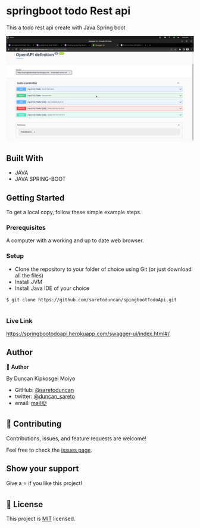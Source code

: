 # springboot todo Rest api
This a todo rest api create with Java Spring boot
<div>
<img src="./src/main/resources/images/apiOutPut.png"/></div>

## Built With

- JAVA
- JAVA SPRING-BOOT



## Getting Started

To get a local copy, follow these simple example steps.

### Prerequisites

A computer with a working and up to date web browser.

### Setup

- Clone the repository to your folder of choice using Git (or just download all the files)
- Install JVM
- Install Java IDE of your choice

```
$ git clone https://github.com/saretoduncan/spingbootTodoApi.git


```
### Live Link
https://springbootodoapi.herokuapp.com/swagger-ui/index.html#/

## Author

👤 **Author**

By Duncan Kipkosgei Moiyo

- GitHub: [@saretoduncan](https://github.com/saretoduncan)
- twitter: [@duncan_sareto](https://twitter.com/duncan_sareto)
- email: <a href="mailto:duncan.moiyo@student.moringaschool.com"> mail📪</a>

## 🤝 Contributing

Contributions, issues, and feature requests are welcome!

Feel free to check the [issues page](./ISSUE_TEMPLATE/feature_request.md).


## Show your support

Give a ⭐️ if you like this project!


## 📝 License

This project is [MIT](./LICENSE) licensed.